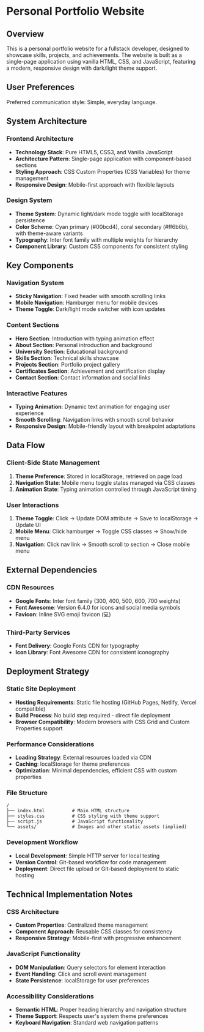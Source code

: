 # Personal Portfolio Website

## Overview

This is a personal portfolio website for a fullstack developer, designed to showcase skills, projects, and achievements. The website is built as a single-page application using vanilla HTML, CSS, and JavaScript, featuring a modern, responsive design with dark/light theme support.

## User Preferences

Preferred communication style: Simple, everyday language.

## System Architecture

### Frontend Architecture
- **Technology Stack**: Pure HTML5, CSS3, and Vanilla JavaScript
- **Architecture Pattern**: Single-page application with component-based sections
- **Styling Approach**: CSS Custom Properties (CSS Variables) for theme management
- **Responsive Design**: Mobile-first approach with flexible layouts

### Design System
- **Theme System**: Dynamic light/dark mode toggle with localStorage persistence
- **Color Scheme**: Cyan primary (#00bcd4), coral secondary (#ff6b6b), with theme-aware variants
- **Typography**: Inter font family with multiple weights for hierarchy
- **Component Library**: Custom CSS components for consistent styling

## Key Components

### Navigation System
- **Sticky Navigation**: Fixed header with smooth scrolling links
- **Mobile Navigation**: Hamburger menu for mobile devices
- **Theme Toggle**: Dark/light mode switcher with icon updates

### Content Sections
- **Hero Section**: Introduction with typing animation effect
- **About Section**: Personal introduction and background
- **University Section**: Educational background
- **Skills Section**: Technical skills showcase
- **Projects Section**: Portfolio project gallery
- **Certificates Section**: Achievement and certification display
- **Contact Section**: Contact information and social links

### Interactive Features
- **Typing Animation**: Dynamic text animation for engaging user experience
- **Smooth Scrolling**: Navigation links with smooth scroll behavior
- **Responsive Design**: Mobile-friendly layout with breakpoint adaptations

## Data Flow

### Client-Side State Management
1. **Theme Preference**: Stored in localStorage, retrieved on page load
2. **Navigation State**: Mobile menu toggle states managed via CSS classes
3. **Animation State**: Typing animation controlled through JavaScript timing

### User Interactions
1. **Theme Toggle**: Click → Update DOM attribute → Save to localStorage → Update UI
2. **Mobile Menu**: Click hamburger → Toggle CSS classes → Show/hide menu
3. **Navigation**: Click nav link → Smooth scroll to section → Close mobile menu

## External Dependencies

### CDN Resources
- **Google Fonts**: Inter font family (300, 400, 500, 600, 700 weights)
- **Font Awesome**: Version 6.4.0 for icons and social media symbols
- **Favicon**: Inline SVG emoji favicon (💻)

### Third-Party Services
- **Font Delivery**: Google Fonts CDN for typography
- **Icon Library**: Font Awesome CDN for consistent iconography

## Deployment Strategy

### Static Site Deployment
- **Hosting Requirements**: Static file hosting (GitHub Pages, Netlify, Vercel compatible)
- **Build Process**: No build step required - direct file deployment
- **Browser Compatibility**: Modern browsers with CSS Grid and Custom Properties support

### Performance Considerations
- **Loading Strategy**: External resources loaded via CDN
- **Caching**: localStorage for theme preferences
- **Optimization**: Minimal dependencies, efficient CSS with custom properties

### File Structure
```
/
├── index.html          # Main HTML structure
├── styles.css          # CSS styling with theme support
├── script.js           # JavaScript functionality
└── assets/             # Images and other static assets (implied)
```

### Development Workflow
- **Local Development**: Simple HTTP server for local testing
- **Version Control**: Git-based workflow for code management
- **Deployment**: Direct file upload or Git-based deployment to static hosting

## Technical Implementation Notes

### CSS Architecture
- **Custom Properties**: Centralized theme management
- **Component Approach**: Reusable CSS classes for consistency
- **Responsive Strategy**: Mobile-first with progressive enhancement

### JavaScript Functionality
- **DOM Manipulation**: Query selectors for element interaction
- **Event Handling**: Click and scroll event management
- **State Persistence**: localStorage for user preferences

### Accessibility Considerations
- **Semantic HTML**: Proper heading hierarchy and navigation structure
- **Theme Support**: Respects user's system theme preferences
- **Keyboard Navigation**: Standard web navigation patterns